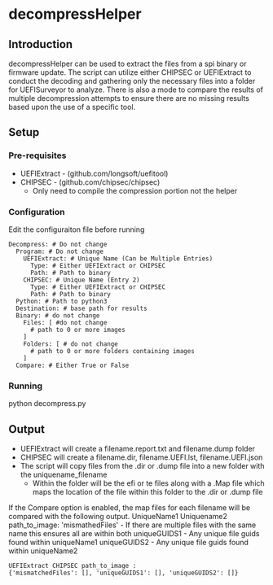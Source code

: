 # decompressHelper

## Introduction
decompressHelper can be used to extract the files from a spi binary or firmware update. The script can utilize either CHIPSEC or UEFIExtract to conduct the decoding and gathering only the necessary files into a folder for UEFISurveyor to analyze. There is also a mode to compare the results of multiple decompression attempts to ensure there are no missing results based upon the use of a specific tool.

## Setup

### Pre-requisites
  - UEFIExtract -  (github.com/longsoft/uefitool)
  - CHIPSEC - (github.com/chipsec/chipsec)
    - Only need to compile the compression portion not the helper

### Configuration
Edit the configuraiton file before running
```
Decompress: # Do not change
  Program: # Do not change
    UEFIExtract: # Unique Name (Can be Multiple Entries)
      Type: # Either UEFIExtract or CHIPSEC
      Path: # Path to binary
    CHIPSEC: # Unique Name (Entry 2)
      Type: # Either UEFIExtract or CHIPSEC
      Path: # Path to binary
  Python: # Path to python3
  Destination: # base path for results
  Binary: # do not change
    Files: [ #do not change
      # path to 0 or more images
    ]
    Folders: [ # do not change
      # path to 0 or more folders containing images
    ]
  Compare: # Either True or False
```

### Running
python decompress.py

## Output
- UEFIExtract will create a filename.report.txt and filename.dump folder
- CHIPSEC will create a filename.dir, filename.UEFI.lst, filename.UEFI.json
- The script will copy files from the .dir or .dump file into a new folder with the uniquename_filename
  - Within the folder will be the efi or te files along with a .Map file which maps the location of the file within this folder to the .dir or .dump file

If the Compare option is enabled, the map files for each filename will be compared with the following output.
UniqueName1 Uniquename2 path_to_image:
'mismathedFiles' - If there are multiple files with the same name this ensures all are within both
uniqueGUIDS1 - Any unique file guids found within uniqueName1
uniqueGUIDS2 - Any unique file guids found within uniqueName2

```
UEFIExtract CHIPSEC path_to_image :
{'mismatchedFiles': [], 'uniqueGUIDS1': [], 'uniqueGUIDS2': []}
```